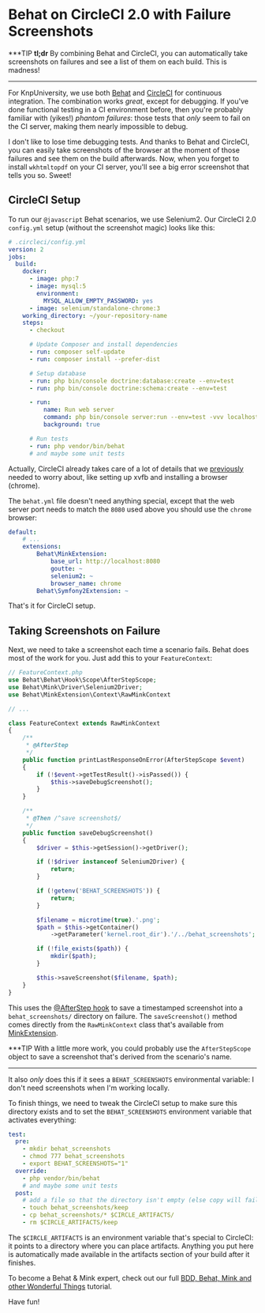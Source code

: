 # Behat on CircleCI 2.0 with Failure Screenshots

***TIP
**tl;dr** By combining Behat and CircleCI, you can automatically take screenshots
on failures and see a list of them on each build. This is madness!
***

For KnpUniversity, we use both [Behat](https://knpuniversity.com/screencast/behat)
and [CircleCI](https://knpuniversity.com/screencast/phpunit/continuous-integration)
for continuous integration. The combination works *great*, except for
debugging. If you've done functional testing in a CI environment before, then
you're probably familiar with (yikes!) *phantom failures*: those tests that *only*
seem to fail on the CI server, making them nearly impossible to debug.

I don't like to lose time debugging tests. And thanks to Behat and CircleCI, you
can easily take screenshots of the browser at the moment of those failures and see
them on the build afterwards. Now, when you forget to install `wkhtmltopdf` on your
CI server, you'll see a big error screenshot that tells you so. Sweet!

## CircleCI Setup

To run our `@javascript` Behat scenarios, we use Selenium2. Our CircleCI 2.0 `config.yml` setup
(without the screenshot magic) looks like this:

```yml
# .circleci/config.yml
version: 2
jobs:
  build:
    docker:
      - image: php:7
      - image: mysql:5
        environment:
          MYSQL_ALLOW_EMPTY_PASSWORD: yes
      - image: selenium/standalone-chrome:3
    working_directory: ~/your-repository-name
    steps:
      - checkout

      # Update Composer and install dependencies
      - run: composer self-update
      - run: composer install --prefer-dist

      # Setup database
	  - run: php bin/console doctrine:database:create --env=test
	  - run: php bin/console doctrine:schema:create --env=test

      - run:
          name: Run web server
          command: php bin/console server:run --env=test -vvv localhost:8080 > server.log 2>&1:
          background: true

      # Run tests
	  - run: php vendor/bin/behat
      # and maybe some unit tests
```

Actually, CircleCI already takes care of a lot of details that we [previously](https://knpuniversity.com/screencast/question-answer-day/travis-ci)
needed to worry about, like setting up xvfb and installing a browser (chrome).

The `behat.yml` file doesn't need anything special, except that the web server port
needs to match the `8080` used above you should use the `chrome` browser:

```yml
default:
    # ...
    extensions:
        Behat\MinkExtension:
            base_url: http://localhost:8080
            goutte: ~
            selenium2: ~
            browser_name: chrome
        Behat\Symfony2Extension: ~
```

That's it for CircleCI setup.

## Taking Screenshots on Failure

Next, we need to take a screenshot each time a scenario fails. Behat does most of
the work for you. Just add this to your `FeatureContext`:

```php
// FeatureContext.php
use Behat\Behat\Hook\Scope\AfterStepScope;
use Behat\Mink\Driver\Selenium2Driver;
use Behat\MinkExtension\Context\RawMinkContext

// ...

class FeatureContext extends RawMinkContext
{
    /**
     * @AfterStep
     */
    public function printLastResponseOnError(AfterStepScope $event)
    {
        if (!$event->getTestResult()->isPassed()) {
            $this->saveDebugScreenshot();
        }
    }

    /**
     * @Then /^save screenshot$/
     */
    public function saveDebugScreenshot()
    {
        $driver = $this->getSession()->getDriver();

        if (!$driver instanceof Selenium2Driver) {
            return;
        }

        if (!getenv('BEHAT_SCREENSHOTS')) {
            return;
        }

        $filename = microtime(true).'.png';
        $path = $this->getContainer()
            ->getParameter('kernel.root_dir').'/../behat_screenshots';

        if (!file_exists($path)) {
            mkdir($path);
        }

        $this->saveScreenshot($filename, $path);
    }
}
```

This uses the [@AfterStep hook](http://knpuniversity.com/screencast/behat/behat-hooks-background)
to save a timestamped screenshot into a `behat_screenshots/` directory on failure.
The `saveScreenshot()` method comes directly from the `RawMinkContext` class that's
available from [MinkExtension](http://knpuniversity.com/screencast/behat/behat-loves-mink).

***TIP
With a little more work, you could probably use the `AfterStepScope` object to save
a screenshot that's derived from the scenario's name.
***

It also *only* does this if it sees a `BEHAT_SCREENSHOTS` environmental variable:
I don't need screenshots when I'm working locally.

To finish things, we need to tweak the CircleCI setup to make sure this directory
exists and to set the `BEHAT_SCREENSHOTS` environment variable that activates everything:

```yml
test:
  pre:
    - mkdir behat_screenshots
    - chmod 777 behat_screenshots
    - export BEHAT_SCREENSHOTS="1"
  override:
    - php vendor/bin/behat
    # and maybe some unit tests
  post:
    # add a file so that the directory isn't empty (else copy will fail)
    - touch behat_screenshots/keep
    - cp behat_screenshots/* $CIRCLE_ARTIFACTS/
    - rm $CIRCLE_ARTIFACTS/keep
```

The `$CIRCLE_ARTIFACTS` is an environment variable that's special to CircleCI: it
points to a directory where you can place artifacts. Anything you put here is automatically
made available in the artifacts section of your build after it finishes.

To become a Behat & Mink expert, check out our full
[BDD, Behat, Mink and other Wonderful Things](https://knpuniversity.com/screencast/behat)
tutorial.

Have fun!
